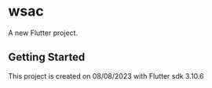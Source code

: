 # wsac

A new Flutter project.

## Getting Started

This project is created on 08/08/2023 with Flutter sdk 3.10.6


